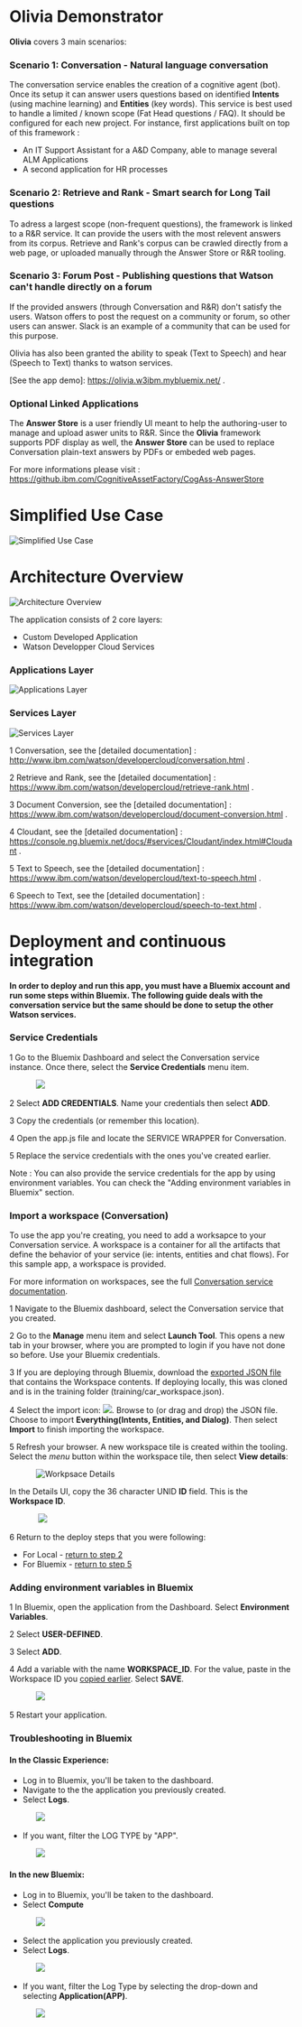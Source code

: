 # Olivia Demonstrator


**Olivia** covers 3 main scenarios:

### Scenario 1: Conversation - Natural language conversation
The conversation service enables the creation of a cognitive agent (bot). Once its setup it can answer users questions based on identified **Intents** (using machine learning) and **Entities** (key words).
This service is best used to handle a limited / known scope (Fat Head questions / FAQ). It should be configured for each new project.
For instance, first applications built on top of this framework : 
* An IT Support Assistant for a A&D Company, able to manage several ALM Applications
* A second application for HR processes

### Scenario 2: Retrieve and Rank - Smart search for Long Tail questions
To adress a largest scope (non-frequent questions), the framework is linked to a R&R service. It can provide the users with the most relevent answers from its corpus.
Retrieve and Rank's corpus can be crawled directly from a web page, or uploaded manually through the Answer Store or R&R tooling.

### Scenario 3: Forum Post - Publishing questions that Watson can't handle directly on a forum
If the provided answers (through Conversation and R&R) don't satisfy the users. Watson offers to post the request on a community or forum, so other users can answer.
Slack is an example of a community that can be used for this purpose.


Olivia has also been granted the ability to speak (Text to Speech) and hear (Speech to Text) thanks to watson services.

[See the app demo]: https://olivia.w3ibm.mybluemix.net/ .


### Optional Linked Applications
The **Answer Store** is a user friendly UI meant to help the authoring-user to manage and upload aswer units to R&R.
Since the **Olivia** framework supports PDF display as well, the **Answer Store** can be used to replace Conversation plain-text answers by PDFs or embeded web pages.

For more informations please visit : https://github.ibm.com/CognitiveAssetFactory/CogAss-AnswerStore


# Simplified Use Case

![Simplified Use Case](readme_images/simplified_useCase.png "Simplified Use Case")



# Architecture Overview

![Architecture Overview](readme_images/architectural_overview.png "Architecture Overview")

The application consists of 2 core layers:
* Custom Developed Application
* Watson Developper Cloud Services

### Applications Layer
![Applications Layer](readme_images/architectural_overview_applications.png "Applications Layer")

### Services Layer
![Services Layer](readme_images/architectural_overview_services.png "Services Layer")

1 Conversation, see the [detailed documentation] : http://www.ibm.com/watson/developercloud/conversation.html .

2 Retrieve and Rank, see the [detailed documentation] : https://www.ibm.com/watson/developercloud/retrieve-rank.html .

3 Document Conversion, see the [detailed documentation] : https://www.ibm.com/watson/developercloud/document-conversion.html .

4 Cloudant, see the [detailed documentation] : https://console.ng.bluemix.net/docs/#services/Cloudant/index.html#Cloudant .

5 Text to Speech, see the [detailed documentation] : https://www.ibm.com/watson/developercloud/text-to-speech.html .

6 Speech to Text, see the [detailed documentation] : https://www.ibm.com/watson/developercloud/speech-to-text.html .



# Deployment and continuous integration

**In order to deploy and run this app, you must have a Bluemix account and run some steps within Bluemix. The following guide deals with the conversation service but the same should be done to setup the other Watson services.**

### Service Credentials

1 Go to the Bluemix Dashboard and select the Conversation service instance. Once there, select the **Service Credentials** menu item.

&nbsp;&nbsp;&nbsp;&nbsp;&nbsp;&nbsp;&nbsp;&nbsp;&nbsp;&nbsp;&nbsp;&nbsp;![](readme_images/credentials.PNG)

2 Select **ADD CREDENTIALS**. Name your credentials then select **ADD**.

3 Copy the credentials (or remember this location).

4 Open the app.js file and locate the SERVICE WRAPPER for Conversation.

5 Replace the service credentials with the ones you've created earlier.

Note : You can also provide the service credentials for the app by using environment variables. You can check the "Adding environment variables in Bluemix" section.



### Import a workspace (Conversation)

To use the app you're creating, you need to add a worksapce to your Conversation service. A workspace is a container for all the artifacts that define the behavior of your service (ie: intents, entities and chat flows). For this sample app, a workspace is provided.

For more information on workspaces, see the full  [Conversation service  documentation](https://www.ibm.com/smarterplanet/us/en/ibmwatson/developercloud/doc/conversation/overview.shtml).

1 Navigate to the Bluemix dashboard, select the Conversation service that you created.

2 Go to the **Manage** menu item and select **Launch Tool**. This opens a new tab in your browser, where you are prompted to login if you have not done so before. Use your Bluemix credentials.

3 If you are deploying through Bluemix, download the [exported JSON file](https://raw.githubusercontent.com/watson-developer-cloud/conversation-simple/master/training/car_workspace.json) that contains the Workspace contents. If deploying locally,  this was cloned and is in the training folder (training/car_workspace.json).

4 Select the import icon: ![](readme_images/importGA.PNG). Browse to (or drag and drop) the JSON file. Choose to import **Everything(Intents, Entities, and Dialog)**. Then select **Import** to finish importing the workspace.

5 Refresh your browser. A new workspace tile is created within the tooling. Select the _menu_ button within the workspace tile, then select **View details**:

&nbsp;&nbsp;&nbsp;&nbsp;&nbsp;&nbsp;&nbsp;&nbsp;&nbsp;&nbsp;&nbsp;&nbsp;![Workpsace Details](readme_images/details.PNG)

In the Details UI, copy the 36 character UNID **ID** field. This is the **Workspace ID**.


&nbsp;&nbsp;&nbsp;&nbsp;&nbsp;&nbsp;&nbsp;&nbsp;&nbsp;&nbsp;&nbsp;&nbsp; ![](readme_images/workspaceid.PNG)

6 Return to the deploy steps that you were following:
- For Local - [return to step 2](#returnlocal)
- For Bluemix - [return to step 5](#returnbluemix)



### Adding environment variables in Bluemix

1 In Bluemix, open the application from the Dashboard. Select **Environment Variables**.

2 Select **USER-DEFINED**.

3 Select **ADD**.

4 Add a variable with the name **WORKSPACE_ID**. For the value, paste in the Workspace ID you [copied earlier](#workspaceID). Select **SAVE**.

&nbsp;&nbsp;&nbsp;&nbsp;&nbsp;&nbsp;&nbsp;&nbsp;&nbsp;&nbsp;&nbsp;&nbsp;![](readme_images/env.PNG)

5 Restart your application.



### Troubleshooting in Bluemix

#### In the Classic Experience:
- Log in to Bluemix, you'll be taken to the dashboard.
- Navigate to the the application you previously created.
- Select **Logs**.

&nbsp;&nbsp;&nbsp;&nbsp;&nbsp;&nbsp;&nbsp;&nbsp;&nbsp;&nbsp;&nbsp;&nbsp;![](readme_images/logs.PNG)

- If you want, filter the LOG TYPE by "APP".

&nbsp;&nbsp;&nbsp;&nbsp;&nbsp;&nbsp;&nbsp;&nbsp;&nbsp;&nbsp;&nbsp;&nbsp;![](readme_images/filter.PNG)

#### In the new Bluemix:
- Log in to Bluemix, you'll be taken to the dashboard.
- Select **Compute**

&nbsp;&nbsp;&nbsp;&nbsp;&nbsp;&nbsp;&nbsp;&nbsp;&nbsp;&nbsp;&nbsp;&nbsp;![](readme_images/compute.PNG)

- Select the application you previously created.
- Select **Logs**.

&nbsp;&nbsp;&nbsp;&nbsp;&nbsp;&nbsp;&nbsp;&nbsp;&nbsp;&nbsp;&nbsp;&nbsp;![](readme_images/logs1.PNG)

- If you want, filter the Log Type by selecting the drop-down and selecting **Application(APP)**.

&nbsp;&nbsp;&nbsp;&nbsp;&nbsp;&nbsp;&nbsp;&nbsp;&nbsp;&nbsp;&nbsp;&nbsp;![](readme_images/filter1.PNG)
